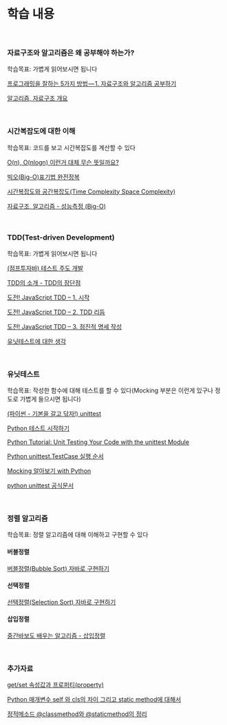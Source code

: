 # 학습 내용

<br>

### 자료구조와 알고리즘은 왜 공부해야 하는가?

학습목표: 가볍게 읽어보시면 됩니다

[프로그래밍을 잘하는 5가지 방법 — 1. 자료구조와 알고리즘 공부하기](https://medium.com/@ghilbut/%ED%94%84%EB%A1%9C%EA%B7%B8%EB%9E%98%EB%B0%8D%EC%9D%84-%EC%9E%98%ED%95%98%EB%8A%94-5%EA%B0%80%EC%A7%80-%EB%B0%A9%EB%B2%95-1-%EC%9E%90%EB%A3%8C%EA%B5%AC%EC%A1%B0%EC%99%80-%EC%95%8C%EA%B3%A0%EB%A6%AC%EC%A6%98-%EA%B3%B5%EB%B6%80%ED%95%98%EA%B8%B0-ebf3a3f79ee2
)

[알고리즘, 자료구조 개요](https://wayhome25.github.io/cs/2017/04/17/cs-18/)

<br>

### 시간복잡도에 대한 이해

학습목표: 코드를 보고 시간복잡도를 계산할 수 있다

[O(n), O(nlogn) 이런거 대체 무슨 뜻일까요?](https://www.youtube.com/watch?v=Y7KTRu6-XK0)

[빅오(Big-O)표기법 완전정복](https://www.youtube.com/watch?v=6Iq5iMCVsXA)

[시간복잡도와 공간복잡도(Time Complexity Space Complexity)](https://madplay.github.io/post/time-complexity-space-complexity)

[자료구조, 알고리즘 - 성능측정 (Big-O)](https://wayhome25.github.io/cs/2017/04/20/cs-26-bigO/)

<br>

### TDD(Test-driven Development)

학습목표: 가볍게 읽어보시면 됩니다

[(점프투자바) 테스트 주도 개발](https://wikidocs.net/224)

[TDD의 소개 - TDD의 장단점](http://www.hoons.net/Lecture/View/644)

[도전! JavaScript TDD – 1. 시작](http://huns.me/development/716)

[도전! JavaScript TDD – 2. TDD 리듬](http://huns.me/development/823)

[도전! JavaScript TDD – 3. 점진적 명세 작성](http://huns.me/development/939)

[유닛테스트에 대한 생각](https://blog.outsider.ne.kr/1275)

<br>

### 유닛테스트

학습목표: 작성한 함수에 대해 테스트를 할 수 있다(Mocking 부분은 이런게 있구나 정도로 가볍게 들으시면 됩니다)

[(파이썬 - 기본을 갈고 닦자!) unittest ](https://wikidocs.net/16107)

[Python 테스트 시작하기](https://www.slideshare.net/hosunglee948/python-52222334)

[Python Tutorial: Unit Testing Your Code with the unittest Module](https://www.youtube.com/watch?v=6tNS--WetLI)

[Python unittest.TestCase 실행 순서](http://code.i-harness.com/ko-kr/q/523423)

[Mocking 알아보기 with Python](https://blog.leop0ld.org/posts/about-mocking/)

[python unittest 공식문서](https://docs.python.org/3/library/unittest.html#skipping-tests-and-expected-failures)

<!-- [change verbosity](https://til.chann.kr/python/unit_test) -->




<br>

### 정렬 알고리즘

학습목표: 정렬 알고리즘에 대해 이해하고 구현할 수 있다

#### 버블정렬

[버블정렬(Bubble Sort) 자바로 구현하기](https://www.youtube.com/watch?v=YbsQiiubO74)

#### 선택정렬

[선택정렬(Selection Sort) 자바로 구현하기](https://www.youtube.com/watch?v=uCUu3fF5Dws)

#### 삽입정렬

[중간바보도 배우는 알고리즘 - 삽입정렬](https://www.youtube.com/watch?v=SZVugP81J1A)

<br>

### 추가자료

[get/set 속성값과 프로퍼티(property)](https://whatisthenext.tistory.com/115)

[Python 매개변수 self 와 cls의 차이 그리고 static method에 대해서](https://paphopu.tistory.com/entry/Python-%EB%A7%A4%EA%B0%9C%EB%B3%80%EC%88%98-self-%EC%99%80-cls%EC%9D%98-%EC%B0%A8%EC%9D%B4-%EA%B7%B8%EB%A6%AC%EA%B3%A0-static-method%EC%97%90-%EB%8C%80%ED%95%B4%EC%84%9C)

[정적메소드 @classmethod와 @staticmethod의 정리](https://suwoni-codelab.com/python%20%EA%B8%B0%EB%B3%B8/2018/03/11/Python-Basic-class-staticmethod/)

